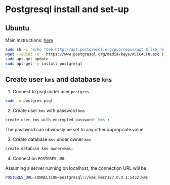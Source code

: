 
# Postgresql install and set-up

## Ubuntu

Main instructions: [here](https://www.postgresql.org/download/linux/ubuntu/)

```bash
sudo sh -c 'echo "deb http://apt.postgresql.org/pub/repos/apt $(lsb_release -cs)-pgdg main" > /etc/apt/sources.list.d/pgdg.list'
wget --quiet -O - https://www.postgresql.org/media/keys/ACCC4CF8.asc | sudo apt-key add -
sudo apt-get update
sudo apt-get -y install postgresql
```

## Create user `kms` and database `kms`

1. Connect to psql under user `postgres`

```sh
sudo -u postgres psql
```

2. Create user `kms` with password `kms`

```sh
create user kms with encrypted password 'kms';
```

The password can obviously be set to any other appropriate value

3. Create database `kms` under owner `kms`

```sh
create database kms owner=kms;
```

4. Connection `POSTGRES_URL`

Assuming a server running on localhost, the connection URL will be

```sh
POSTGRES_URL=CONNECTION=postgresql://kms:kms@127.0.0.1:5432:kms
```
